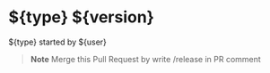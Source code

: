 # ${type} ${version}

${type} started by ${user}


> **Note**
> Merge this Pull Request by write /release in PR comment
